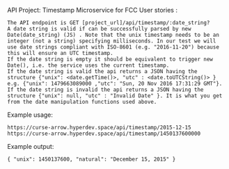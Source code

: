API Project: Timestamp Microservice for FCC
User stories :

    The API endpoint is GET [project_url]/api/timestamp/:date_string?
    A date string is valid if can be successfully parsed by new Date(date_string) (JS) . Note that the unix timestamp needs to be an integer (not a string) specifying milliseconds. In our test we will use date strings compliant with ISO-8601 (e.g. "2016-11-20") because this will ensure an UTC timestamp.
    If the date string is empty it should be equivalent to trigger new Date(), i.e. the service uses the current timestamp.
    If the date string is valid the api returns a JSON having the structure {"unix": <date.getTime()>, "utc" : <date.toUTCString()> } e.g. {"unix": 1479663089000 ,"utc": "Sun, 20 Nov 2016 17:31:29 GMT"}.
    If the date string is invalid the api returns a JSON having the structure {"unix": null, "utc" : "Invalid Date" }. It is what you get from the date manipulation functions used above.

Example usage:

    https://curse-arrow.hyperdev.space/api/timestamp/2015-12-15
    https://curse-arrow.hyperdev.space/api/timestamp/1450137600000

Example output:

    { "unix": 1450137600, "natural": "December 15, 2015" }
